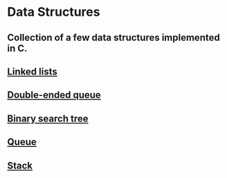 # Data Structures
 
 ## Collection of a few data structures implemented in C.
 
 ## [Linked lists](linked-list)

 ## [Double-ended queue](double-ended-queue)

 ## [Binary search tree](binary-search-tree)
 
 ## [Queue](queue)

 ## [Stack](stack)
